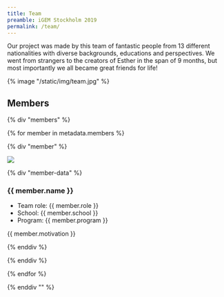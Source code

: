 ```yaml
---
title: Team
preamble: iGEM Stockholm 2019
permalink: /team/
---
```


[](https://www.notion.so/8f6262d406b04820aae6a788f03714d8#055894d39e624801a1eb8384a22314e0)

Our project was made by this team of fantastic people from 13 different nationalities with diverse backgrounds, educations and perspectives. We went from strangers to the creators of Esther in the span of 9 months, but most importantly we all became great friends for life!

{% image "/static/img/team.jpg"  %}

## Members

{% div "members" %}

{% for member in metadata.members %}

{% div "member" %}

![]({{member.image}})

{% div "member-data" %}

### {{ member.name }}

-   Team role: {{ member.role }}
-   School: {{ member.school }}
-   Program: {{ member.program }}

{{ member.motivation }}

{% enddiv %}

{% enddiv %}

{% endfor %}

{% enddiv "" %}
